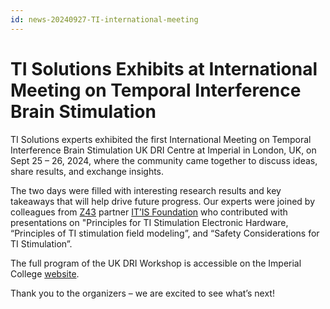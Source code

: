 ```yaml
---
id: news-20240927-TI-international-meeting
---
```


# TI Solutions Exhibits at International Meeting on Temporal Interference Brain Stimulation

TI Solutions experts exhibited the first International Meeting on Temporal Interference Brain Stimulation UK DRI Centre at Imperial in London, UK, on Sept 25 – 26, 2024, where the community came together to discuss ideas, share results, and exchange insights.

The two days were filled with interesting research results and key takeaways that will help drive future progress. Our experts were joined by colleagues from [Z43](https://z43.swiss) partner [IT’IS Foundation](https://itis.swiss) who contributed with presentations on "Principles for TI Stimulation Electronic Hardware, “Principles of TI stimulation field modeling”, and “Safety Considerations for TI Stimulation”.

The full program of the UK DRI Workshop is accessible on the Imperial College [website](https://www.imperial.ac.uk/dementia-research-institute/events/international-meeting-on-temporal-interference-brain-stimulation/).

Thank you to the organizers – we are excited to see what’s next!
